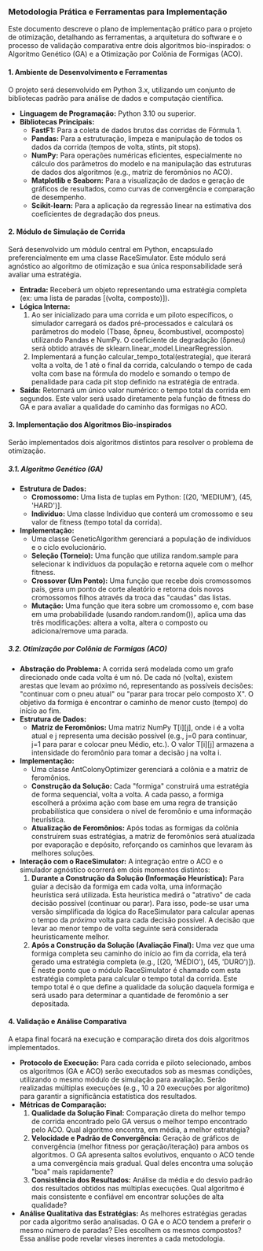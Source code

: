 ### **Metodologia Prática e Ferramentas para Implementação**

Este documento descreve o plano de implementação prático para o projeto de otimização, detalhando as ferramentas, a arquitetura do software e o processo de validação comparativa entre dois algoritmos bio-inspirados: o Algoritmo Genético (GA) e a Otimização por Colônia de Formigas (ACO).

#### **1\. Ambiente de Desenvolvimento e Ferramentas**

O projeto será desenvolvido em Python 3.x, utilizando um conjunto de bibliotecas padrão para análise de dados e computação científica.

* **Linguagem de Programação:** Python 3.10 ou superior.  
* **Bibliotecas Principais:**  
  * **FastF1:** Para a coleta de dados brutos das corridas de Fórmula 1\.  
  * **Pandas:** Para a estruturação, limpeza e manipulação de todos os dados da corrida (tempos de volta, stints, pit stops).  
  * **NumPy:** Para operações numéricas eficientes, especialmente no cálculo dos parâmetros do modelo e na manipulação das estruturas de dados dos algoritmos (e.g., matriz de feromônios no ACO).  
  * **Matplotlib e Seaborn:** Para a visualização de dados e geração de gráficos de resultados, como curvas de convergência e comparação de desempenho.  
  * **Scikit-learn:** Para a aplicação da regressão linear na estimativa dos coeficientes de degradação dos pneus.

#### **2\. Módulo de Simulação de Corrida**

Será desenvolvido um módulo central em Python, encapsulado preferencialmente em uma classe RaceSimulator. Este módulo será agnóstico ao algoritmo de otimização e sua única responsabilidade será avaliar uma estratégia.

* **Entrada:** Receberá um objeto representando uma estratégia completa (ex: uma lista de paradas \[(volta, composto)\]).  
* **Lógica Interna:**  
  1. Ao ser inicializado para uma corrida e um piloto específicos, o simulador carregará os dados pré-processados e calculará os parâmetros do modelo (Tbase​, δpneu​, δcombustivel​, αcomposto​) utilizando Pandas e NumPy. O coeficiente de degradação (δpneu​) será obtido através de sklearn.linear\_model.LinearRegression.  
  2. Implementará a função calcular\_tempo\_total(estrategia), que iterará volta a volta, de 1 até o final da corrida, calculando o tempo de cada volta com base na fórmula do modelo e somando o tempo de penalidade para cada pit stop definido na estratégia de entrada.  
* **Saída:** Retornará um único valor numérico: o tempo total da corrida em segundos. Este valor será usado diretamente pela função de fitness do GA e para avaliar a qualidade do caminho das formigas no ACO.

#### **3\. Implementação dos Algoritmos Bio-inspirados**

Serão implementados dois algoritmos distintos para resolver o problema de otimização.

##### **3.1. Algoritmo Genético (GA)**

* **Estrutura de Dados:**  
  * **Cromossomo:** Uma lista de tuplas em Python: \[(20, 'MEDIUM'), (45, 'HARD')\].  
  * **Indivíduo:** Uma classe Individuo que conterá um cromossomo e seu valor de fitness (tempo total da corrida).  
* **Implementação:**  
  * Uma classe GeneticAlgorithm gerenciará a população de indivíduos e o ciclo evolucionário.  
  * **Seleção (Torneio):** Uma função que utiliza random.sample para selecionar k indivíduos da população e retorna aquele com o melhor fitness.  
  * **Crossover (Um Ponto):** Uma função que recebe dois cromossomos pais, gera um ponto de corte aleatório e retorna dois novos cromossomos filhos através da troca das "caudas" das listas.  
  * **Mutação:** Uma função que itera sobre um cromossomo e, com base em uma probabilidade (usando random.random()), aplica uma das três modificações: altera a volta, altera o composto ou adiciona/remove uma parada.

##### **3.2. Otimização por Colônia de Formigas (ACO)**

* **Abstração do Problema:** A corrida será modelada como um grafo direcionado onde cada volta é um nó. De cada nó (volta), existem arestas que levam ao próximo nó, representando as possíveis decisões: "continuar com o pneu atual" ou "parar para trocar pelo composto X". O objetivo da formiga é encontrar o caminho de menor custo (tempo) do início ao fim.  
* **Estrutura de Dados:**  
  * **Matriz de Feromônios:** Uma matriz NumPy T\[i\]\[j\], onde i é a volta atual e j representa uma decisão possível (e.g., j=0 para continuar, j=1 para parar e colocar pneu Médio, etc.). O valor T\[i\]\[j\] armazena a intensidade do feromônio para tomar a decisão j na volta i.  
* **Implementação:**  
  * Uma classe AntColonyOptimizer gerenciará a colônia e a matriz de feromônios.  
  * **Construção da Solução:** Cada "formiga" construirá uma estratégia de forma sequencial, volta a volta. A cada passo, a formiga escolherá a próxima ação com base em uma regra de transição probabilística que considera o nível de feromônio e uma informação heurística.  
  * **Atualização de Feromônios:** Após todas as formigas da colônia construírem suas estratégias, a matriz de feromônios será atualizada por evaporação e depósito, reforçando os caminhos que levaram às melhores soluções.  
* **Interação com o RaceSimulator:** A integração entre o ACO e o simulador agnóstico ocorrerá em dois momentos distintos:  
  1. **Durante a Construção da Solução (Informação Heurística):** Para guiar a decisão da formiga em cada volta, uma informação heurística será utilizada. Esta heurística medirá o "atrativo" de cada decisão possível (continuar ou parar). Para isso, pode-se usar uma versão simplificada da lógica do RaceSimulator para calcular apenas o tempo da *próxima* volta para cada decisão possível. A decisão que levar ao menor tempo de volta seguinte será considerada heuristicamente melhor.  
  2. **Após a Construção da Solução (Avaliação Final):** Uma vez que uma formiga completa seu caminho do início ao fim da corrida, ela terá gerado uma estratégia completa (e.g., \[(20, 'MÉDIO'), (45, 'DURO')\]). É neste ponto que o módulo RaceSimulator é chamado com esta estratégia completa para calcular o tempo total da corrida. Este tempo total é o que define a qualidade da solução daquela formiga e será usado para determinar a quantidade de feromônio a ser depositada.

#### **4\. Validação e Análise Comparativa**

A etapa final focará na execução e comparação direta dos dois algoritmos implementados.

* **Protocolo de Execução:** Para cada corrida e piloto selecionado, ambos os algoritmos (GA e ACO) serão executados sob as mesmas condições, utilizando o mesmo módulo de simulação para avaliação. Serão realizadas múltiplas execuções (e.g., 10 a 20 execuções por algoritmo) para garantir a significância estatística dos resultados.  
* **Métricas de Comparação:**  
  1. **Qualidade da Solução Final:** Comparação direta do melhor tempo de corrida encontrado pelo GA versus o melhor tempo encontrado pelo ACO. Qual algoritmo encontra, em média, a melhor estratégia?  
  2. **Velocidade e Padrão de Convergência:** Geração de gráficos de convergência (melhor fitness por geração/iteração) para ambos os algoritmos. O GA apresenta saltos evolutivos, enquanto o ACO tende a uma convergência mais gradual. Qual deles encontra uma solução "boa" mais rapidamente?  
  3. **Consistência dos Resultados:** Análise da média e do desvio padrão dos resultados obtidos nas múltiplas execuções. Qual algoritmo é mais consistente e confiável em encontrar soluções de alta qualidade?  
* **Análise Qualitativa das Estratégias:** As melhores estratégias geradas por cada algoritmo serão analisadas. O GA e o ACO tendem a preferir o mesmo número de paradas? Eles escolhem os mesmos compostos? Essa análise pode revelar vieses inerentes a cada metodologia.